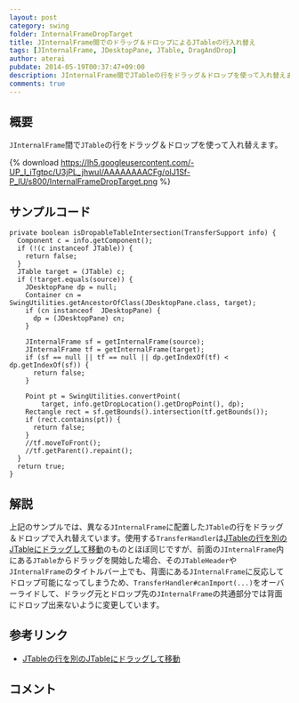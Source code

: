 ```yaml
---
layout: post
category: swing
folder: InternalFrameDropTarget
title: JInternalFrame間でのドラッグ＆ドロップによるJTableの行入れ替え
tags: [JInternalFrame, JDesktopPane, JTable, DragAndDrop]
author: aterai
pubdate: 2014-05-19T00:37:47+09:00
description: JInternalFrame間でJTableの行をドラッグ＆ドロップを使って入れ替えます。
comments: true
---
```

## 概要
`JInternalFrame`間で`JTable`の行をドラッグ＆ドロップを使って入れ替えます。

{% download https://lh5.googleusercontent.com/-UP_I_iTgtpc/U3jPL_jhwuI/AAAAAAAACFg/olJ1Sf-P_lU/s800/InternalFrameDropTarget.png %}

## サンプルコード
<pre class="prettyprint"><code>private boolean isDropableTableIntersection(TransferSupport info) {
  Component c = info.getComponent();
  if (!(c instanceof JTable)) {
    return false;
  }
  JTable target = (JTable) c;
  if (!target.equals(source)) {
    JDesktopPane dp = null;
    Container cn = SwingUtilities.getAncestorOfClass(JDesktopPane.class, target);
    if (cn instanceof  JDesktopPane) {
      dp = (JDesktopPane) cn;
    }

    JInternalFrame sf = getInternalFrame(source);
    JInternalFrame tf = getInternalFrame(target);
    if (sf == null || tf == null || dp.getIndexOf(tf) &lt; dp.getIndexOf(sf)) {
      return false;
    }

    Point pt = SwingUtilities.convertPoint(
        target, info.getDropLocation().getDropPoint(), dp);
    Rectangle rect = sf.getBounds().intersection(tf.getBounds());
    if (rect.contains(pt)) {
      return false;
    }
    //tf.moveToFront();
    //tf.getParent().repaint();
  }
  return true;
}
</code></pre>

## 解説
上記のサンプルでは、異なる`JInternalFrame`に配置した`JTable`の行をドラッグ＆ドロップで入れ替えています。使用する`TransferHandler`は[JTableの行を別のJTableにドラッグして移動](http://ateraimemo.com/Swing/DragRowsAnotherTable.html)のものとほぼ同じですが、前面の`JInternalFrame`内にある`JTable`からドラッグを開始した場合、その`JTableHeader`や`JInternalFrame`のタイトルバー上でも、背面にある`JInternalFrame`に反応してドロップ可能になってしまうため、`TransferHandler#canImport(...)`をオーバーライドして、ドラッグ元とドロップ先の`JInternalFrame`の共通部分では背面にドロップ出来ないように変更しています。

## 参考リンク
- [JTableの行を別のJTableにドラッグして移動](http://ateraimemo.com/Swing/DragRowsAnotherTable.html)

<!-- dummy comment line for breaking list -->

## コメント
